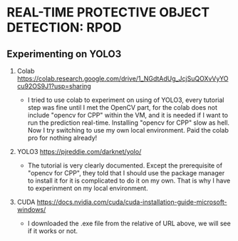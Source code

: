 # REAL-TIME PROTECTIVE OBJECT DETECTION: RPOD

## Experimenting on YOLO3
1. Colab https://colab.research.google.com/drive/1_NGdtAdUg_JcjSuQOXvVyYOcu92OS9J1?usp=sharing
    - I tried to use colab to experiment on using of YOLO3, every tutorial step was fine until I met the OpenCV part,
    for the colab does not include "opencv for CPP" within the VM, and it is needed if I want to run the prediction real-time.
    Installing "opencv for CPP" slow as hell. Now I try switching to use my own local environment. Paid the colab pro for nothing already!

2. YOLO3 https://pjreddie.com/darknet/yolo/
    - The tutorial is very clearly documented. Except the prerequisite of "opencv for CPP",
    they told that I should use the package manager to install it for it is complicated to do it on my own. That is why I have to experinment on my local environment.
    
3. CUDA https://docs.nvidia.com/cuda/cuda-installation-guide-microsoft-windows/
    - I downloaded the .exe file from the relative of URL above, we will see if it works or not.
